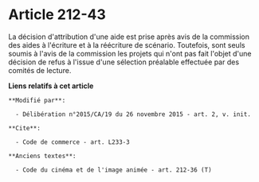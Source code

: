 # Article 212-43

La décision d'attribution d'une aide est prise après avis de la commission des aides à l'écriture et à la réécriture de
scénario. Toutefois, sont seuls soumis à l'avis de la commission les projets qui n'ont pas fait l'objet d'une décision de
refus à l'issue d'une sélection préalable effectuée par des comités de lecture.

**Liens relatifs à cet article**

	**Modifié par**:

	  - Délibération n°2015/CA/19 du 26 novembre 2015 - art. 2, v. init.

	**Cite**:

	  - Code de commerce - art. L233-3

	**Anciens textes**:

	  - Code du cinéma et de l'image animée - art. 212-36 (T)
